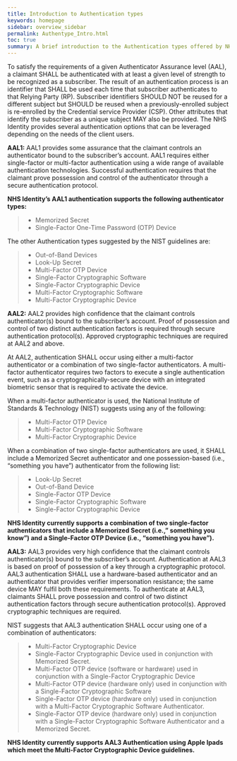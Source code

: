 ```yaml
---
title: Introduction to Authentication types
keywords: homepage
sidebar: overview_sidebar
permalink: Authentype_Intro.html
toc: true
summary: A brief introduction to the Authentication types offered by NHS identity.
---
```

To satisfy the requirements of a given Authenticator Assurance level (AAL), a claimant SHALL be authenticated with at least a given level of strength to be recognized as a subscriber. The result of an authentication process is an identifier that SHALL be used each time that subscriber authenticates to that Relying Party (RP). Subscriber identifiers SHOULD NOT be reused for a different subject but SHOULD be reused when a previously-enrolled subject is re-enrolled by the Credential service Provider (CSP). Other attributes that identify the subscriber as a unique subject MAY also be provided. 
The NHS Identity provides several authentication options that can be leveraged depending on the needs of the client users.

**AAL1:** AAL1 provides some assurance that the claimant controls an authenticator bound to the subscriber’s account. AAL1 requires either single-factor or multi-factor authentication using a wide range of available authentication technologies. Successful authentication requires that the claimant prove possession and control of the authenticator through a secure authentication protocol.

**NHS Identity’s AAL1 authentication supports the following authenticator types:** 
> * Memorized Secret
> * Single-Factor One-Time Password (OTP) Device

The other Authentication types suggested by the NIST guidelines are:
> * Out-of-Band Devices
> * Look-Up Secret
> * Multi-Factor OTP Device
> * Single-Factor Cryptographic Software
> * Single-Factor Cryptographic Device 
> * Multi-Factor Cryptographic Software
> * Multi-Factor Cryptographic Device

**AAL2:** AAL2 provides high confidence that the claimant controls authenticator(s) bound to the subscriber’s account. Proof of possession and control of two distinct authentication factors is required through secure authentication protocol(s). Approved cryptographic techniques are required at AAL2 and above.

At AAL2, authentication SHALL occur using either a multi-factor authenticator or a combination of two single-factor authenticators. A multi-factor authenticator requires two factors to execute a single authentication event, such as a cryptographically-secure device with an integrated biometric sensor that is required to activate the device.

When a multi-factor authenticator is used, the National Institute of Standards & Technology (NIST) suggests using any of the following:
> * Multi-Factor OTP Device
> * Multi-Factor Cryptographic Software
> * Multi-Factor Cryptographic Device

When a combination of two single-factor authenticators are used, it SHALL include a Memorized Secret authenticator and one possession-based (i.e., “something you have”) authenticator from the following list:

> * Look-Up Secret 
> * Out-of-Band Device
> * Single-Factor OTP Device 
> * Single-Factor Cryptographic Software
> * Single-Factor Cryptographic Device

**NHS Identity currently supports a combination of two single-factor authenticators that include a Memorized Secret (i.e.,” something you know”) and a Single-Factor OTP Device (i.e., “something you have”).**

**AAL3:** AAL3 provides very high confidence that the claimant controls authenticator(s) bound to the subscriber’s account. Authentication at AAL3 is based on proof of possession of a key through a cryptographic protocol. AAL3 authentication SHALL use a hardware-based authenticator and an authenticator that provides verifier impersonation resistance; the same device MAY fulfil both these requirements. To authenticate at AAL3, claimants SHALL prove possession and control of two distinct authentication factors through secure authentication protocol(s). Approved cryptographic techniques are required.

NIST suggests that AAL3 authentication SHALL occur using one of a combination of authenticators:

> * Multi-Factor Cryptographic Device 
> * Single-Factor Cryptographic Device used in conjunction with Memorized Secret.
> * Multi-Factor OTP device (software or hardware) used in conjunction with a Single-Factor Cryptographic Device
> * Multi-Factor OTP device (hardware only) used in conjunction with a Single-Factor Cryptographic Software
> * Single-Factor OTP device (hardware only) used in conjunction with a Multi-Factor Cryptographic Software Authenticator.
> * Single-Factor OTP device (hardware only) used in conjunction with a Single-Factor Cryptographic Software Authenticator and a Memorized Secret.

**NHS Identity currently supports AAL3 Authentication using Apple Ipads which meet the Multi-Factor Cryptographic Device guidelines.**